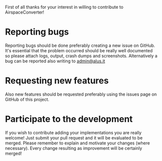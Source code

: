 First of all thanks for your interest in willing to contribute to AirspaceConverter!

Reporting bugs
==============
Reporting bugs should be done preferably creating a new issue on GitHub.
It's essential that the problem occurred should be really well documented so please attach logs, output, crash dumps and screenshots.
Alternatively a bug can be reported also writing to admin@alus.it

Requesting new features
=======================
Also new features should be requested preferably using the issues page on GitHub of this project.

Participate to the development
==============================
If you wish to contribute adding your implementations you are really welcome!
Just submit your pull request and it will be evaluated to be merged.
Please remember to explain and motivate your changes (where necessary).
Every change resulting as improvement will be certainly merged!
